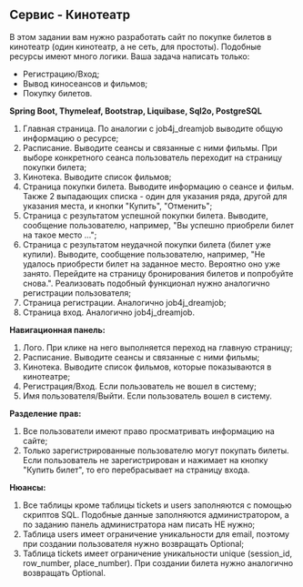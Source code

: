 ## Сервис - Кинотеатр

В этом задании вам нужно разработать сайт по покупке билетов в кинотеатр (один кинотеатр, а не сеть, для простоты).
Подобные ресурсы имеют много логики. Ваша задача написать только:

- Регистрацию/Вход;
- Вывод киносеансов и фильмов;
- Покупку билетов.

**Spring Boot, Thymeleaf, Bootstrap, Liquibase, Sql2o, PostgreSQL**

1. Главная страница. По аналогии с job4j_dreamjob выводите общую информацию о ресурсе;
2. Расписание. Выводите сеансы и связанные с ними фильмы. При выборе конкретного сеанса пользователь переходит на
   страницу покупки билета;
3. Кинотека. Выводите список фильмов;
4. Страница покупки билета. Выводите информацию о сеансе и фильм. Также 2 выпадающих списка - один для указания ряда,
   другой для указания места, и кнопки "Купить", "Отменить";
5. Страница с результатом успешной покупки билета. Выводите, сообщение пользователю, например, "Вы успешно приобрели
   билет на такое место ...";
6. Страница с результатом неудачной покупки билета (билет уже купили). Выводите, сообщение пользователю, например, "Не
   удалось приобрести билет на заданное место. Вероятно оно уже занято. Перейдите на страницу бронирования билетов и
   попробуйте снова.". Реализовать подобный функционал нужно аналогично регистрации пользователя;
7. Страница регистрации. Аналогично job4j_dreamjob;
8. Страница вход. Аналогично job4j_dreamjob.

**Навигационная панель:**

1. Лого. При клике на него выполняется переход на главную страницу;
2. Расписание. Выводите сеансы и связанные с ними фильмы;
3. Кинотека. Выводите список фильмов, которые показываются в кинотеатре;
4. Регистрация/Вход. Если пользователь не вошел в систему;
5. Имя пользователя/Выйти. Если пользователь вошел в систему.

**Разделение прав:**

1. Все пользователи имеют право просматривать информацию на сайте;
2. Только зарегистрированные пользователю могут покупать билеты. Если пользователь не зарегистрирован и нажимает на
   кнопку "Купить билет", то его перебрасывает на страницу входа.

**Нюансы:**

1. Все таблицы кроме таблицы tickets и users заполняются с помощью скриптов SQL. Подобные данные заполняются
   администратором, а по заданию панель администратора нам писать НЕ нужно;
2. Таблица users имеет ограничение уникальности для email, поэтому при создании пользователя нужно возвращать
   Optional<User>;
3. Таблица tickets имеет ограничение уникальности unique (session_id, row_number, place_number). При создании билета
   нужно аналогично возвращать Optional<Ticket>.

